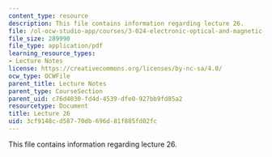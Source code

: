 ```yaml
---
content_type: resource
description: This file contains information regarding lecture 26.
file: /ol-ocw-studio-app/courses/3-024-electronic-optical-and-magnetic-properties-of-materials-spring-2013/3cf9148cd58770db696d81f885fd02fc_MIT3_024S13_2012lec26.pdf
file_size: 289990
file_type: application/pdf
learning_resource_types:
- Lecture Notes
license: https://creativecommons.org/licenses/by-nc-sa/4.0/
ocw_type: OCWFile
parent_title: Lecture Notes
parent_type: CourseSection
parent_uid: c76d4030-fd4d-4539-dfe0-927bb9fd85a2
resourcetype: Document
title: Lecture 26
uid: 3cf9148c-d587-70db-696d-81f885fd02fc
---
```

This file contains information regarding lecture 26.